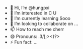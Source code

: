 - 👋 Hi, I’m @hungpxi
- 👀 I’m interested in C U
- 🌱 I’m currently learning Sooo
- 💞️ I’m looking to collaborate on ...
- 📫 How to reach me cherr
- 😄 Pronouns: .3/[;><}?>
- ⚡ Fun fact: ...

<!---
hungpxi/hungpxi is a ✨ special ✨ repository because its `README.md` (this file) appears on your GitHub profile.
You can click the Preview link to take a look at your changes.
--->
